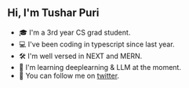 ## Hi, I'm Tushar Puri
* 🎓 I'm a 3rd year CS grad student.
* 💻 I've been coding in typescript since last year.
* 🛠️ I'm well versed in NEXT and MERN.
* 🤖 I'm learning deeplearning & LLM at the moment.
* 👾 You can follow me on [twitter](https://twitter.com/TusharP78096727).
